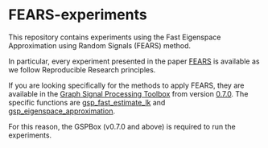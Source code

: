 # FEARS-experiments
This repository contains experiments using the Fast Eigenspace Approximation using Random Signals (FEARS) method. 

In particular, every experiment presented in the paper [FEARS](https://arxiv.org/abs/1611.00938) is available as we follow Reproducible Research principles. 

If you are looking specifically for the methods to apply FEARS, they are available in the [Graph Signal Processing Toolbox](https://github.com/epfl-lts2/gspbox) from version [0.7.0](https://github.com/epfl-lts2/gspbox/releases/tag/0.7.0). The specific functions are [gsp_fast_estimate_lk](https://github.com/epfl-lts2/gspbox/blob/master/utils/gsp_fast_estimate_lk.m) and [gsp_eigenspace_approximation](https://github.com/epfl-lts2/gspbox/blob/master/embedding/gsp_eigenspace_estimation.m).

For this reason, the GSPBox (v0.7.0 and above) is required to run the experiments.  
